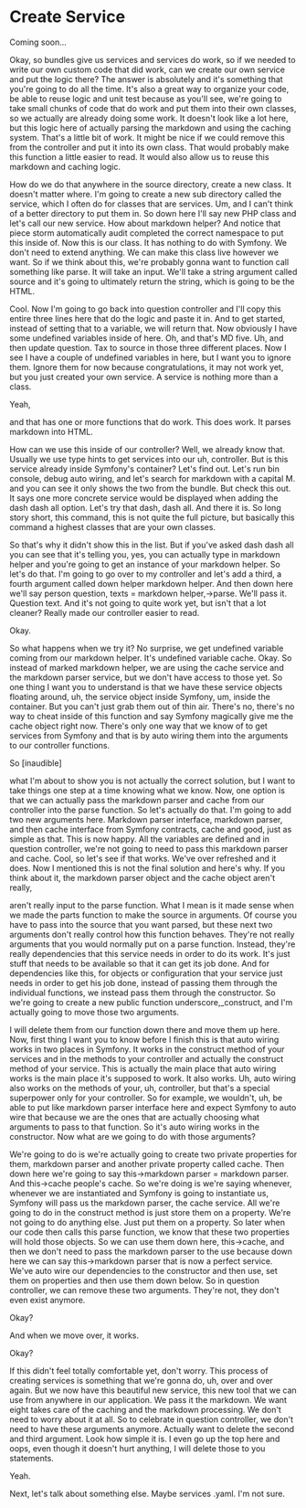 # Create Service

Coming soon...

Okay, so bundles give us services and services do work, so if we needed to write our
own custom code that did work, can we create our own service and put the logic there?
The answer is absolutely and it's something that you're going to do all the time.
It's also a great way to organize your code, be able to reuse logic and unit test
because as you'll see, we're going to take small chunks of code that do work and put
them into their own classes, so we actually are already doing some work. It doesn't
look like a lot here, but this logic here of actually parsing the markdown and using
the caching system. That's a little bit of work. It might be nice if we could remove
this from the controller and put it into its own class. That would probably make this
function a little easier to read. It would also allow us to reuse this markdown and
caching logic.

How do we do that anywhere in the source directory, create a new class. It doesn't
matter where. I'm going to create a new sub directory called the service, which I
often do for classes that are services. Um, and I can't think of a better directory
to put them in. So down here I'll say new PHP class and let's call our new service.
How about markdown helper? And notice that piece storm automatically audit completed
the correct namespace to put this inside of. Now this is our class. It has nothing to
do with Symfony. We don't need to extend anything. We can make this class live
however we want. So if we think about this, we're probably gonna want to function
call something like parse. It will take an input. We'll take a string argument called
source and it's going to ultimately return the string, which is going to be the HTML.

Cool. Now I'm going to go back into question controller and I'll copy this entire
three lines here that do the logic and paste it in. And to get started, instead of
setting that to a variable, we will return that. Now obviously I have some undefined
variables inside of here. Oh, and that's MD five. Uh, and then update question. Tax
to source in those three different places. Now I see I have a couple of undefined
variables in here, but I want you to ignore them. Ignore them for now because
congratulations, it may not work yet, but you just created your own service. A
service is nothing more than a class.

Yeah,

and that has one or more functions that do work. This does work. It parses markdown
into HTML.

How can we use this inside of our controller? Well, we already know that. Usually we
use type hints to get services into our uh, controller. But is this service already
inside Symfony's container? Let's find out. Let's run bin console, debug auto wiring,
and let's search for markdown with a capital M. and you can see it only shows the two
from the bundle. But check this out. It says one more concrete service would be
displayed when adding the dash dash all option. Let's try that dash, dash all. And
there it is. So long story short, this command, this is not quite the full picture,
but basically this command a highest classes that are your own classes.

So that's why it didn't show this in the list. But if you've asked dash dash all you
can see that it's telling you, yes, you can actually type in markdown helper and
you're going to get an instance of your markdown helper. So let's do that. I'm going
to go over to my controller and let's add a third, a fourth argument called down
helper markdown helper. And then down here we'll say person question, texts =
markdown helper,->parse. We'll pass it. Question text. And it's not going to quite
work yet, but isn't that a lot cleaner? Really made our controller easier to read.

Okay.

So what happens when we try it? No surprise, we get undefined variable coming from
our markdown helper. It's undefined variable cache. Okay. So instead of marked
markdown helper, we are using the cache service and the markdown parser service, but
we don't have access to those yet. So one thing I want you to understand is that we
have these service objects floating around, uh, the service object inside Symfony,
um, inside the container. But you can't just grab them out of thin air. There's no,
there's no way to cheat inside of this function and say Symfony magically give me the
cache object right now. There's only one way that we know of to get services from
Symfony and that is by auto wiring them into the arguments to our controller
functions.

So [inaudible]

what I'm about to show you is not actually the correct solution, but I want to take
things one step at a time knowing what we know. Now, one option is that we can
actually pass the markdown parser and cache from our controller into the parse
function. So let's actually do that. I'm going to add two new arguments here.
Markdown parser interface, markdown parser, and then cache interface from Symfony
contracts, cache and good, just as simple as that. This is now happy. All the
variables are defined and in question controller, we're not going to need to pass
this markdown parser and cache. Cool, so let's see if that works. We've over
refreshed and it does. Now I mentioned this is not the final solution and here's why.
If you think about it, the markdown parser object and the cache object aren't really,

aren't really input to the parse function. What I mean is it made sense when we made
the parts function to make the source in arguments. Of course you have to pass into
the source that you want parsed, but these next two arguments don't really control
how this function behaves. They're not really arguments that you would normally put
on a parse function. Instead, they're really dependencies that this service needs in
order to do its work. It's just stuff that needs to be available so that it can get
its job done. And for dependencies like this, for objects or configuration that your
service just needs in order to get his job done, instead of passing them through the
individual functions, we instead pass them through the constructor. So we're going to
create a new public function underscore,_construct, and I'm actually going to move
those two arguments.

I will delete them from our function down there and move them up here. Now, first
thing I want you to know before I finish this is that auto wiring works in two places
in Symfony. It works in the construct method of your services and in the methods to
your controller and actually the construct method of your service. This is actually
the main place that auto wiring works is the main place it's supposed to work. It
also works. Uh, auto wiring also works on the methods of your, uh, controller, but
that's a special superpower only for your controller. So for example, we wouldn't,
uh, be able to put like markdown parser interface here and expect Symfony to auto
wire that because we are the ones that are actually choosing what arguments to pass
to that function. So it's auto wiring works in the constructor. Now what are we going
to do with those arguments?

We're going to do is we're actually going to create two private properties for them,
markdown parser and another private property called cache. Then down here we're going
to say this->markdown parser = markdown parser. And this->cache people's cache. So
we're doing is we're saying whenever, whenever we are instantiated and Symfony is
going to instantiate us, Symfony will pass us the markdown parser, the cache service.
All we're going to do in the construct method is just store them on a property. We're
not going to do anything else. Just put them on a property. So later when our code
then calls this parse function, we know that these two properties will hold those
objects. So we can use them down here, this->cache, and then we don't need to pass
the markdown parser to the use because down here we can say this->markdown parser
that is now a perfect service. We've auto wire our dependencies to the constructor
and then use, set them on properties and then use them down below. So in question
controller, we can remove these two arguments. They're not, they don't even exist
anymore.

Okay?

And when we move over, it works.

Okay?

If this didn't feel totally comfortable yet, don't worry. This process of creating
services is something that we're gonna do, uh, over and over again. But we now have
this beautiful new service, this new tool that we can use from anywhere in our
application. We pass it the markdown. We want eight takes care of the caching and the
markdown processing. We don't need to worry about it at all. So to celebrate in
question controller, we don't need to have these arguments anymore. Actually want to
delete the second and third argument. Look how simple it is. I even go up the top
here and oops, even though it doesn't hurt anything, I will delete those to you
statements.

Yeah.

Next, let's talk about something else. Maybe services .yaml. I'm not sure.


